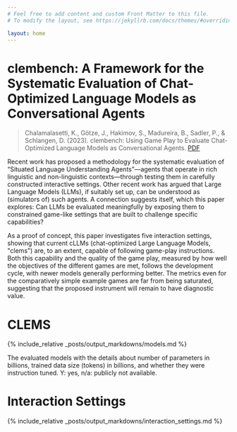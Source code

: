 ```yaml
---
# Feel free to add content and custom Front Matter to this file.
# To modify the layout, see https://jekyllrb.com/docs/themes/#overriding-theme-defaults

layout: home
---
```


<!-- ---
layout: post
title:  "Welcome to Jekyll!"
date:   2023-11-02 18:00:23 +0100
categories: jekyll update -->


# clembench: A Framework for the Systematic Evaluation of Chat-Optimized Language Models as Conversational Agents

> Chalamalasetti, K., Götze, J., Hakimov, S., Madureira, B., Sadler, P., & Schlangen, D. (2023). clembench: Using Game Play to Evaluate Chat-Optimized Language Models as Conversational Agents. [PDF](https://doi.org/10.48550/arXiv.2305.13455)

Recent work has proposed a methodology for
the systematic evaluation of “Situated Language Understanding Agents”—agents that
operate in rich linguistic and non-linguistic
contexts—through testing them in carefully
constructed interactive settings. Other recent
work has argued that Large Language Models
(LLMs), if suitably set up, can be understood
as (simulators of) such agents. A connection
suggests itself, which this paper explores: Can
LLMs be evaluated meaningfully by exposing
them to constrained game-like settings that are
built to challenge specific capabilities?

 As a
proof of concept, this paper investigates five
interaction settings, showing that current cLLMs (chat-optimized Large Language Models, "clems") are, 
to an extent, capable of
following game-play instructions. Both this
capability and the quality of the game play,
measured by how well the objectives of the
different games are met, follows the development cycle, with newer models generally performing better. 
The metrics even for the comparatively simple example games are far from
being saturated, suggesting that the proposed
instrument will remain to have diagnostic value.

# CLEMS

{% include_relative _posts/output_markdowns/models.md %}

The evaluated models with the details about
number of parameters in billions, trained data size
(tokens) in billions, and whether they were instruction tuned. Y: yes, n/a: publicly not available.

# Interaction Settings

{% include_relative _posts/output_markdowns/interaction_settings.md %}

